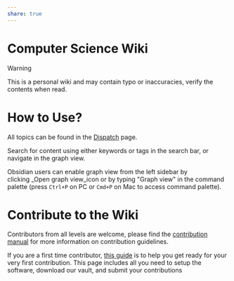 ```yaml
---
share: true
---
```



# Computer Science Wiki

>[!warning]
>This is a personal wiki and may contain typo or inaccuracies, verify the contents when read.

# How to Use?

All topics can be found in the [Dispatch](./Dispatch.md) page.

Search for content using either keywords or tags in the search bar, or navigate in the graph view.

Obsidian users can enable graph view from the left sidebar by clicking _Open graph view_icon or by typing "Graph view" in the command palette (press `Ctrl+P` on PC or `Cmd+P` on Mac to access command palette).

# Contribute to the Wiki

Contributors from all levels are welcome, please find the [contribution manual](./Contribution%20Manual.md) for more information on contribution guidelines.

If you are a first time contributor, [ this guide](First%20Time%20Contributor.md) is to help you get ready for your very first contribution. This page includes all you need to setup the software, download our vault, and submit your contributions


